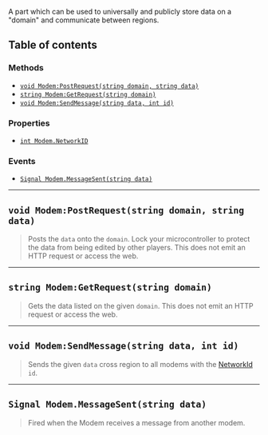 A part which can be used to universally and publicly store data on a "domain" and communicate between regions.

## Table of contents

### Methods
* [`void Modem:PostRequest(string domain, string data)`](#void-modempostrequeststring-domain-string-data)
* [`string Modem:GetRequest(string domain)`](#string-modemgetrequeststring-domain)
* [`void Modem:SendMessage(string data, int id)`](#void-modemsendmessagestring-data-int-id)

### Properties
* [`int Modem.NetworkID`](#)

### Events
* [`Signal Modem.MessageSent(string data)`](#signal-modemmessagesentstring-data)

___

## `void Modem:PostRequest(string domain, string data)`

> Posts the `data` onto the `domain`. Lock your microcontroller to protect the data from being edited by other players.
> This does not emit an HTTP request or access the web.

___

## `string Modem:GetRequest(string domain)`

> Gets the data listed on the given `domain`.
> This does not emit an HTTP request or access the web.

___

## `void Modem:SendMessage(string data, int id)`

> Sends the given `data` cross region to all modems with the [NetworkId](#) `id`.

___

## `Signal Modem.MessageSent(string data)`

> Fired when the Modem receives a message from another modem.